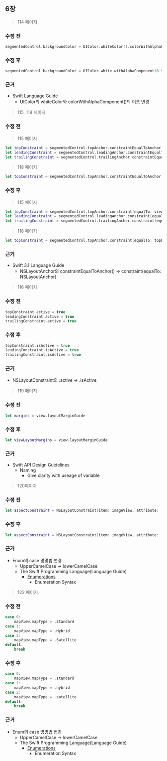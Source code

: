 ## 6장

> 114 페이지

### 수정 전
```swift
segmentedControl.backgroundColor = UIColor.whiteColor().colorWithAlphaComponent(0.5)
```

### 수정 후
```swift
segmentedControl.backgroundColor = UIColor.white.withAlphaComponent(0.5)
```

### 근거
* Swift Language Guide
	* UIColor의 whiteColor와 colorWithAlphaComponent()의 이름 변경

> 115, 118 페이지

### 수정 전
> 115 페이지

```swift
let topConstraint = segmentedControl.topAnchor.constraintEqualToAnchor(view.topAnchor)
let leadingConstraint = segmentedControl.leadingAnchor.constraintEqualToAnchor(view.leadingAnchor)
let trailingConstraint = segmentedControl.trailingAnchor.constraintEqualToAnchor(view.trailingAnchor)
```
> 118 페이지

```swift
let topConstraint = segmentedControl.topAnchor.constraintEqualToAnchor(topLayoutGuide.bottomAnchor, constant: 8)
```
### 수정 후
> 115 페이지

```swift
let topConstraint = segmentedControl.topAnchor.constraint(equalTo: view.topAnchor)
let leadingConstraint = segmentedControl.leadingAnchor.constraint(equalTo: view.leadingAnchor)
let trailingConstraint = segmentedControl.trailingAnchor.constraint(equalTo: view.trailingAnchor)
```
> 118 페이지

```swift
let topConstraint = segmentedControl.topAnchor.constraint(equalTo: topLayoutGuide.bottomAnchor, constant: 8)
```
### 근거
* Swift 3.1 Language Guide
	* NSLayoutAnchor의 constraintEqualToAnchor() -> constraint(equalTo: NSLayoutAnchor)

>116 페이지

### 수정 전 	
```swift
topConstraint.active = true
leadingConstraint.active = true
trailingConstraint.active = true
```
### 수정 후
```swift
topConstraint.isActive = true
leadingConstraint.isActive = true
trailingConstraint.isActive = true
```
### 근거
* NSLayoutConstraint의 .active -> .isActive

>119 페이지

### 수정 전
```swift
let margins = view.layoutMarginGuide
```

### 수정 후
```swift
let viewLayoutMargins = view.layoutMarginGuide
```

### 근거
* Swift API Design Guidelines
	* Naming
		* Give clarity with useage of variable

>120페이지 
### 수정 전
```swift
let aspectConstraint = NSLayoutConstraint(item: imageView, attribute: .Width, relatedBy: .Equal, toItem: imageView, attribute: .Height, multiplier: 1.5, constant: 0.0)
```

### 수정 후
```swift
let aspectConstraint = NSLayoutConstraint(item: imageView, attribute: .width, relatedBy: .equal, toItem: imageView, attribute: .height, multiplier: 1.5, constant: 0.0)
```

### 근거
* Enum의 case 명명법 변경
	* UpperCamelCase -> lowerCamelCase
	* The Swift Programming Language(Language Guide)
		* [Enumerations](https://developer.apple.com/library/content/documentation/Swift/Conceptual/Swift_Programming_Language/Enumerations.html)
			* Enumeration Syntax


>122 페이지

### 수정 전
```swift
case 0:
	mapView.mapType = .Standard
case 1:
	mapView.mapType = .Hybrid
case 2:
	mapView.mapType = .Satellite
default:
	break
```
### 수정 후
```swift
case 0:
	mapView.mapType = .standard
case 1:
	mapView.mapType = .hybrid
case 2:
	mapView.mapType = .satellite
default:
	break
```
### 근거	
* Enum의 case 명명법 변경
	* UpperCamelCase -> lowerCamelCase
	* The Swift Programming Language(Language Guide)
		* [Enumerations](https://developer.apple.com/library/content/documentation/Swift/Conceptual/Swift_Programming_Language/Enumerations.html)
			* Enumeration Syntax
